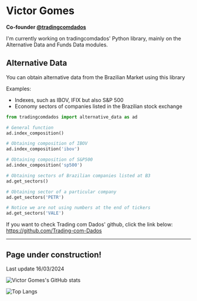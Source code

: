 # Victor Gomes

**Co-founder [@tradingcomdados](https://www.tradingcomdados.com)**

I'm currently working on tradingcomdados' Python library, mainly on the Alternative Data and Funds Data modules.


## Alternative Data
You can obtain alternative data from the Brazilian Market using this library

Examples:
* Indexes, such as IBOV, IFIX but also S&P 500
* Economy sectors of companies listed in the Brazilian stock exchange


```python
from tradingcomdados import alternative_data as ad

# General function
ad.index_composition()

# Obtaining composition of IBOV
ad.index_composition('ibov')

# Obtaining composition of S&P500
ad.index_composition('sp500')

# Obtaining sectors of Brazilian companies listed at B3
ad.get_sectors()

# Obtaining sector of a particular company
ad.get_sectors('PETR')

# Notice we are not using numbers at the end of tickers
ad.get_sectors('VALE')


```


If you want to check Trading com Dados' github, click the link below:
https://github.com/Trading-com-Dados






-------------------



## Page under construction!

Last update 16/03/2024



![Victor Gomes's GitHub stats](https://github-readme-stats.vercel.app/api?username=victorncg&show_icons=true&theme=default)

![Top Langs](https://github-readme-stats.vercel.app/api/top-langs/?username=victorncg&layout=compact)

